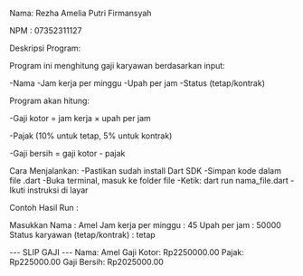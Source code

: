 Nama: Rezha Amelia Putri Firmansyah 

NPM : 07352311127

Deskripsi Program:

Program ini menghitung gaji karyawan berdasarkan input:

-Nama
-Jam kerja per minggu
-Upah per jam
-Status (tetap/kontrak)


Program akan hitung:

-Gaji kotor = jam kerja × upah per jam

-Pajak (10% untuk tetap, 5% untuk kontrak)

-Gaji bersih = gaji kotor - pajak

Cara Menjalankan:
-Pastikan sudah install Dart SDK
-Simpan kode dalam file .dart
-Buka terminal, masuk ke folder file
-Ketik: dart run nama_file.dart
-Ikuti instruksi di layar

Contoh Hasil Run :

Masukkan Nama : Amel
Jam kerja per minggu : 45
Upah per jam : 50000
Status karyawan (tetap/kontrak) : tetap

--- SLIP GAJI ---
Nama: Amel
Gaji Kotor: Rp2250000.00
Pajak: Rp225000.00
Gaji Bersih: Rp2025000.00
